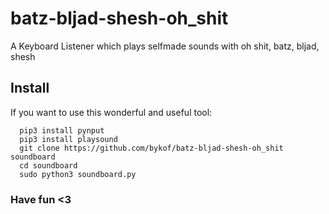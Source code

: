 # batz-bljad-shesh-oh_shit

A Keyboard Listener which plays selfmade sounds with oh shit, batz, bljad, shesh

## Install

If you want to use this wonderful and useful tool:

```
  pip3 install pynput
  pip3 install playsound
  git clone https://github.com/bykof/batz-bljad-shesh-oh_shit soundboard
  cd soundboard
  sudo python3 soundboard.py
```

### Have fun <3
